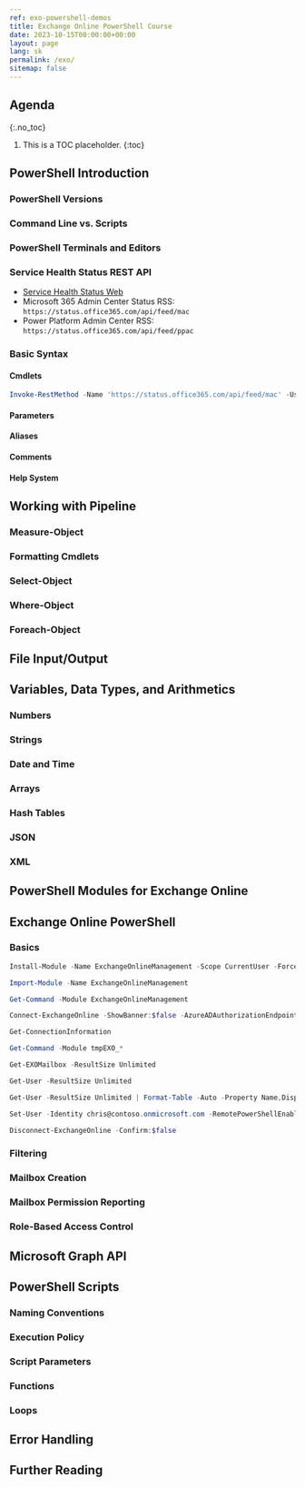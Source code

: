 ```yaml
---
ref: exo-powershell-demos
title: Exchange Online PowerShell Course
date: 2023-10-15T00:00:00+00:00
layout: page
lang: sk
permalink: /exo/
sitemap: false
---
```


## Agenda
{:.no_toc}

1. This is a TOC placeholder.
{:toc}

## PowerShell Introduction

### PowerShell Versions

### Command Line vs. Scripts

### PowerShell Terminals and Editors

### Service Health Status REST API

- [Service Health Status Web](https://status.office365.com/api/feed/)
- Microsoft 365 Admin Center Status RSS: `https://status.office365.com/api/feed/mac`
- Power Platform Admin Center RSS: `https://status.office365.com/api/feed/ppac`

### Basic Syntax

#### Cmdlets

```powershell
Invoke-RestMethod -Name 'https://status.office365.com/api/feed/mac' -UseBasicParsing
```

#### Parameters

#### Aliases

#### Comments

#### Help System

## Working with Pipeline

### Measure-Object

### Formatting Cmdlets

### Select-Object

### Where-Object

### Foreach-Object

## File Input/Output

## Variables, Data Types, and Arithmetics

### Numbers

### Strings

### Date and Time

### Arrays

### Hash Tables

### JSON

### XML

## PowerShell Modules for Exchange Online

## Exchange Online PowerShell

### Basics

```powershell
Install-Module -Name ExchangeOnlineManagement -Scope CurrentUser -Force

Import-Module -Name ExchangeOnlineManagement

Get-Command -Module ExchangeOnlineManagement

Connect-ExchangeOnline -ShowBanner:$false -AzureADAuthorizationEndpointUri https://login.microsoftonline.com/aadcourse.onmicrosoft.com

Get-ConnectionInformation

Get-Command -Module tmpEXO_*

Get-EXOMailbox -ResultSize Unlimited

Get-User -ResultSize Unlimited

Get-User -ResultSize Unlimited | Format-Table -Auto -Property Name,DisplayName,RemotePowerShellEnabled

Set-User -Identity chris@contoso.onmicrosoft.com -RemotePowerShellEnabled $true

Disconnect-ExchangeOnline -Confirm:$false
```

### Filtering

### Mailbox Creation

### Mailbox Permission Reporting

### Role-Based Access Control

## Microsoft Graph API

## PowerShell Scripts

### Naming Conventions

### Execution Policy

### Script Parameters

### Functions

### Loops

## Error Handling

## Further Reading
